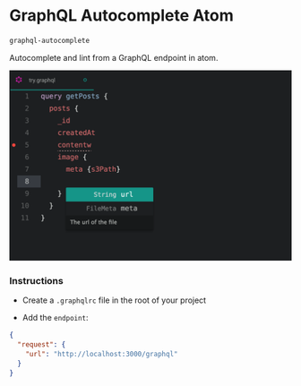 # GraphQL Autocomplete Atom

```sh
graphql-autocomplete
```

Autocomplete and lint from a GraphQL endpoint in atom.

![](resources/example.png)

### Instructions

- Create a ```.graphqlrc``` file in the root of your project

- Add the ```endpoint```:

```json
{
  "request": {
    "url": "http://localhost:3000/graphql"
  }
}
```
